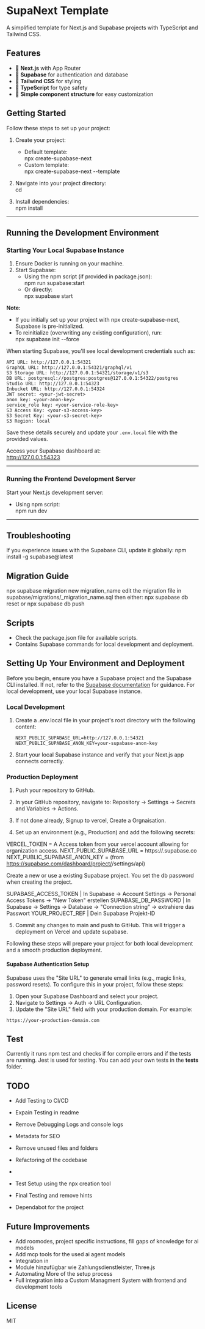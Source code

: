 # SupaNext Template

A simplified template for Next.js and Supabase projects with TypeScript and Tailwind CSS.

## Features

- 🚀 **Next.js** with App Router
- 🔐 **Supabase** for authentication and database
- 🎨 **Tailwind CSS** for styling
- 📝 **TypeScript** for type safety
- 🧩 **Simple component structure** for easy customization

## Getting Started

Follow these steps to set up your project:

1. Create your project:
    - Default template:  
      npx create-supabase-next <project-name>
    - Custom template:  
      npx create-supabase-next --template <template-url>

2. Navigate into your project directory:  
    cd <project-name>

3. Install dependencies:  
    npm install

---

## Running the Development Environment

### Starting Your Local Supabase Instance

1. Ensure Docker is running on your machine.
2. Start Supabase:
    - Using the npm script (if provided in package.json):  
      npm run supabase:start
    - Or directly:  
      npx supabase start

**Note:**  
- If you initially set up your project with npx create-supabase-next, Supabase is pre-initialized.
- To reinitialize (overwriting any existing configuration), run:  
  npx supabase init --force

When starting Supabase, you'll see local development credentials such as:

```
API URL: http://127.0.0.1:54321
GraphQL URL: http://127.0.0.1:54321/graphql/v1
S3 Storage URL: http://127.0.0.1:54321/storage/v1/s3
DB URL: postgresql://postgres:postgres@127.0.0.1:54322/postgres
Studio URL: http://127.0.0.1:54323
Inbucket URL: http://127.0.0.1:54324
JWT secret: <your-jwt-secret>
anon key: <your-anon-key>
service_role key: <your-service-role-key>
S3 Access Key: <your-s3-access-key>
S3 Secret Key: <your-s3-secret-key>
S3 Region: local
```

Save these details securely and update your `.env.local` file with the provided values.

Access your Supabase dashboard at:  
http://127.0.0.1:54323

---

### Running the Frontend Development Server

Start your Next.js development server:
- Using npm script:  
  npm run dev

---

## Troubleshooting

If you experience issues with the Supabase CLI, update it globally:
npm install -g supabase@latest
## Migration Guide
npx supabase migration new migration_name
edit the migration file in supabase/migrations/<timestamp>_migration_name.sql
then either:
npx supabase db reset 
or
npx supabase db push


## Scripts
- Check the package.json file for available scripts.
- Contains Supabase commands for local development and deployment.

## Setting Up Your Environment and Deployment

Before you begin, ensure you have a Supabase project and the Supabase CLI installed. If not, refer to the [Supabase documentation](https://supabase.com/docs/guides/cli) for guidance. For local development, use your local Supabase instance.

### Local Development

1. Create a .env.local file in your project's root directory with the following content:
    ```
    NEXT_PUBLIC_SUPABASE_URL=http://127.0.0.1:54321
    NEXT_PUBLIC_SUPABASE_ANON_KEY=your-supabase-anon-key
    ```

2. Start your local Supabase instance and verify that your Next.js app connects correctly.

### Production Deployment

1. Push your repository to GitHub.
2. In your GitHub repository, navigate to:
    Repository → Settings → Secrets and Variables → Actions.

3. If not done already, Signup to vercel, Create a Orgnaisation.

4. Set up an environment (e.g., Production) and add the following secrets:

VERCEL_TOKEN = A Access token from your vercel account allowing for organization access.
NEXT_PUBLIC_SUPABASE_URL = https://<project-id>.supabase.co 
NEXT_PUBLIC_SUPABASE_ANON_KEY = (from https://supabase.com/dashboard/project/<project-id>/settings/api)

Create a new or use a existing Supabase project. You set the db password when creating the project.

SUPABASE_ACCESS_TOKEN | In Supabase → Account Settings → Personal Access Tokens → "New Token" erstellen
SUPABASE_DB_PASSWORD | In Supabase → Settings → Database → "Connection string" → extrahiere das Passwort
YOUR_PROJECT_REF | Dein Supabase Projekt-ID

5. Commit any changes to main and push to GitHub. This will trigger a deployment on Vercel and update supabase.

Following these steps will prepare your project for both local development and a smooth production deployment.

#### Supabase Authentication Setup

Supabase uses the "Site URL" to generate email links (e.g., magic links, password resets). To configure this in your project, follow these steps:

1. Open your Supabase Dashboard and select your project.
2. Navigate to Settings → Auth → URL Configuration.
3. Update the "Site URL" field with your production domain. For example:

  ```
  https://your-production-domain.com
  ```

## Test
Currently it runs npm test and checks if for compile errors and if the tests are running.
Jest is used for testing. You can add your own tests in the __tests__ folder.

## TODO
- Add Testing to CI/CD
- Expain Testing in readme
- Remove Debugging Logs and console logs

- Metadata for SEO
- Remove unused files and folders

- Refactoring of the codebase
- 

- Test Setup using the npx creation tool
- Final Testing and remove hints 

- Dependabot for the project


## Future Improvements

- Add roomodes, project specific instructions, fill gaps of knowledge for ai models
- Add mcp tools for the used ai agent models
- Integration in
- Module hinzufügbar wie Zahlungsdienstleister, Three.js
- Automating More of the setup process
- Full integration into a Custom Managment System with frontend and development tools




## License

MIT
